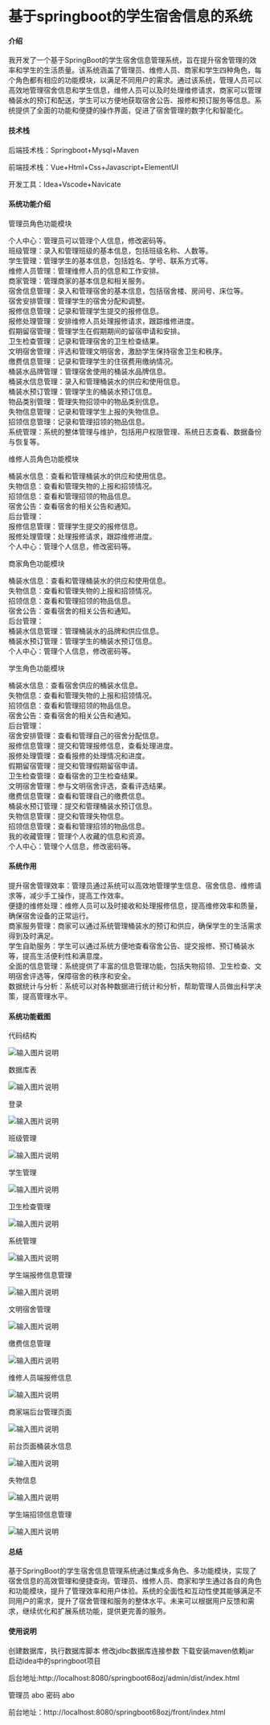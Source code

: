 # 基于springboot的学生宿舍信息的系统

#### 介绍

我开发了一个基于SpringBoot的学生宿舍信息管理系统，旨在提升宿舍管理的效率和学生的生活质量。该系统涵盖了管理员、维修人员、商家和学生四种角色，每个角色都有相应的功能模块，以满足不同用户的需求。通过该系统，管理人员可以高效地管理宿舍信息和学生信息，维修人员可以及时处理维修请求，商家可以管理桶装水的预订和配送，学生可以方便地获取宿舍公告、报修和预订服务等信息。系统提供了全面的功能和便捷的操作界面，促进了宿舍管理的数字化和智能化。

#### 技术栈

后端技术栈：Springboot+Mysql+Maven

前端技术栈：Vue+Html+Css+Javascript+ElementUI

开发工具：Idea+Vscode+Navicate

#### 系统功能介绍

管理员角色功能模块

个人中心：管理员可以管理个人信息，修改密码等。  
班级管理：录入和管理班级的基本信息，包括班级名称、人数等。  
学生管理：管理学生的基本信息，包括姓名、学号、联系方式等。  
维修人员管理：管理维修人员的信息和工作安排。  
商家管理：管理商家的基本信息和相关服务。  
宿舍信息管理：录入和管理宿舍的基本信息，包括宿舍楼、房间号、床位等。  
宿舍安排管理：管理学生的宿舍分配和调整。  
报修信息管理：记录和管理学生提交的报修信息。  
报修处理管理：安排维修人员处理报修请求，跟踪维修进度。  
假期留宿管理：管理学生在假期期间的留宿申请和安排。  
卫生检查管理：记录和管理宿舍的卫生检查结果。  
文明宿舍管理：评选和管理文明宿舍，激励学生保持宿舍卫生和秩序。  
缴费信息管理：记录和管理学生的住宿费用缴纳情况。  
桶装水品牌管理：管理宿舍使用的桶装水品牌信息。  
桶装水信息管理：录入和管理桶装水的供应和使用信息。  
桶装水预订管理：管理学生的桶装水预订信息。  
物品类别管理：管理失物招领中的物品类别信息。  
失物信息管理：记录和管理学生上报的失物信息。  
招领信息管理：记录和管理招领的物品信息。  
系统管理：系统的整体管理与维护，包括用户权限管理、系统日志查看、数据备份与恢复等。  

维修人员角色功能模块  

桶装水信息：查看和管理桶装水的供应和使用信息。  
失物信息：查看和管理失物的上报和招领情况。  
招领信息：查看和管理招领的物品信息。  
宿舍公告：查看宿舍的相关公告和通知。  
后台管理：  
报修信息管理：管理学生提交的报修信息。  
报修处理管理：处理报修请求，跟踪维修进度。  
个人中心：管理个人信息，修改密码等。  

商家角色功能模块

桶装水信息：查看和管理桶装水的供应和使用信息。  
失物信息：查看和管理失物的上报和招领情况。  
招领信息：查看和管理招领的物品信息。  
宿舍公告：查看宿舍的相关公告和通知。  
后台管理：  
桶装水信息管理：管理桶装水的品牌和供应信息。  
桶装水预订管理：管理学生的桶装水预订信息。  
个人中心：管理个人信息，修改密码等。  

学生角色功能模块

桶装水信息：查看宿舍供应的桶装水信息。  
失物信息：查看和管理失物的上报和招领情况。  
招领信息：查看和管理招领的物品信息。  
宿舍公告：查看宿舍的相关公告和通知。  
后台管理：  
宿舍安排管理：查看和管理自己的宿舍分配信息。  
报修信息管理：提交和管理报修信息，查看处理进度。  
报修处理管理：查看报修的处理情况和进度。  
假期留宿管理：提交和管理假期留宿申请。  
卫生检查管理：查看宿舍的卫生检查结果。  
文明宿舍管理：参与文明宿舍评选，查看评选结果。  
缴费信息管理：查看和管理自己的缴费信息。  
桶装水预订管理：提交和管理桶装水预订信息。  
失物信息管理：提交和管理失物信息。  
招领信息管理：查看和管理招领的物品信息。  
我的收藏管理：管理个人收藏的信息和资源。  
个人中心：管理个人信息，修改密码等。  

#### 系统作用

提升宿舍管理效率：管理员通过系统可以高效地管理学生信息、宿舍信息、维修请求等，减少手工操作，提高工作效率。  
便捷的维修处理：维修人员可以及时接收和处理报修信息，提高维修效率和质量，确保宿舍设备的正常运行。  
商家服务管理：商家可以通过系统管理桶装水的预订和供应，确保学生的生活需求得到及时满足。    
学生自助服务：学生可以通过系统方便地查看宿舍公告、提交报修、预订桶装水等，提高生活便利性和满意度。  
全面的信息管理：系统提供了丰富的信息管理功能，包括失物招领、卫生检查、文明宿舍评选等，保障宿舍的秩序和安全。  
数据统计与分析：系统可以对各种数据进行统计和分析，帮助管理人员做出科学决策，提高管理水平。  

#### 系统功能截图

代码结构

![输入图片说明](images/f497eccca6aae9dc1a6b945cad14ad9.png)

数据库表

![输入图片说明](images/67b6b60e27142a4a7ccd9904224f2a8.png)

登录

![输入图片说明](images/78ea084fe1d66e98fb8269f81296f95.png)

班级管理

![输入图片说明](images/c35cf1f50df2be07c315e7101b11c2d.png)

学生管理

![输入图片说明](images/5616271d349a9385c93a39e25a2cc7d.png)

卫生检查管理

![输入图片说明](images/9333ac75ce013d6628d41c51f8f33ef.png)

系统管理

![输入图片说明](images/b0bf55e5134b2900bee48f112b72f9a.png)

学生端报修信息管理

![输入图片说明](images/5a28aee74b61ba212954e64714d3a6f.png)

文明宿舍管理

![输入图片说明](images/4b94588dc71fdd66c19a057d1868303.png)

缴费信息管理

![输入图片说明](images/91849745221963311520a447ac0bb11.png)

维修人员端报修信息

![输入图片说明](images/d857844a01f6df9b1385bacca521dd3.png)

商家端后台管理页面

![输入图片说明](images/bcfc69ba141c73f4bf7d1dda7121990.png)

前台页面桶装水信息

![输入图片说明](images/21ca796cd77f235a8f4c52d4c6afef9.png)

失物信息

![输入图片说明](images/aa06379dd2c2f5daf416e79f0c5ee68.png)

学生端招领信息管理

![输入图片说明](images/edfa9f1d9cf7d7bf7d95d6e3ade5559.png)

#### 总结

基于SpringBoot的学生宿舍信息管理系统通过集成多角色、多功能模块，实现了宿舍信息的高效管理和便捷查询。管理员、维修人员、商家和学生通过各自的角色和功能模块，提升了管理效率和用户体验。系统的全面性和互动性使其能够满足不同用户的需求，提升了宿舍管理和服务的整体水平。未来可以根据用户反馈和需求，继续优化和扩展系统功能，提供更完善的服务。

#### 使用说明

创建数据库，执行数据库脚本 修改jdbc数据库连接参数 下载安装maven依赖jar 启动idea中的springboot项目

后台地址:http://localhost:8080/springboot68ozj/admin/dist/index.html

管理员  abo 密码 abo

前台地址：http://localhost:8080/springboot68ozj/front/index.html

